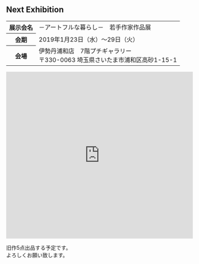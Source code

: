 ## Next Exhibition

<table class="table eventsection">
    <tbody>
        <tr>
            <th scope="row">展示会名</th>
            <td>－アートフルな暮らし－　若手作家作品展</td>
        </tr>
        <tr>
            <th scope="row">会期</th>
            <td>2019年1月23日（水）～29日（火）</td>
        </tr>
        <tr>
            <th scope="row">会場</th>
            <td>伊勢丹浦和店　7階プチギャラリー<br>〒330-0063 埼玉県さいたま市浦和区高砂1-15-1</td>
        </tr>
    </tbody>
</table>

<iframe src="https://www.google.com/maps/embed?pb=!1m18!1m12!1m3!1d3233.5874068687326!2d139.65406631532235!3d35.85911932780273!2m3!1f0!2f0!3f0!3m2!1i1024!2i768!4f13.1!3m3!1m2!1s0x6018ea83ce3fe641%3A0x43320b11897a4bee!2sIsetan+Urawa+store!5e0!3m2!1sen!2sjp!4v1545356390287" width="100%" height="450" frameborder="0" style="border:0" allowfullscreen></iframe>

旧作5点出品する予定です。<br>
よろしくお願い致します。